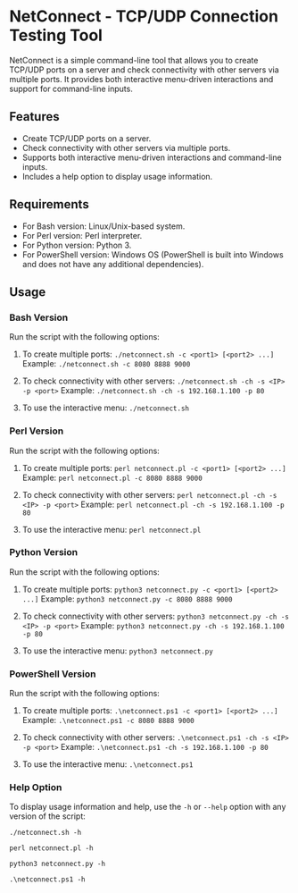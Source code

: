 # NetConnect - TCP/UDP Connection Testing Tool

NetConnect is a simple command-line tool that allows you to create TCP/UDP ports on a server and check connectivity with other servers via multiple ports. It provides both interactive menu-driven interactions and support for command-line inputs.

## Features

- Create TCP/UDP ports on a server.
- Check connectivity with other servers via multiple ports.
- Supports both interactive menu-driven interactions and command-line inputs.
- Includes a help option to display usage information.

## Requirements

- For Bash version: Linux/Unix-based system.
- For Perl version: Perl interpreter.
- For Python version: Python 3.
- For PowerShell version: Windows OS (PowerShell is built into Windows and does not have any additional dependencies).

## Usage

### Bash Version

Run the script with the following options:

1. To create multiple ports: `./netconnect.sh -c <port1> [<port2> ...]`
   Example: `./netconnect.sh -c 8080 8888 9000`

2. To check connectivity with other servers: `./netconnect.sh -ch -s <IP> -p <port>`
   Example: `./netconnect.sh -ch -s 192.168.1.100 -p 80`

3. To use the interactive menu: `./netconnect.sh`

### Perl Version

Run the script with the following options:

1. To create multiple ports: `perl netconnect.pl -c <port1> [<port2> ...]`
   Example: `perl netconnect.pl -c 8080 8888 9000`

2. To check connectivity with other servers: `perl netconnect.pl -ch -s <IP> -p <port>`
   Example: `perl netconnect.pl -ch -s 192.168.1.100 -p 80`

3. To use the interactive menu: `perl netconnect.pl`

### Python Version

Run the script with the following options:

1. To create multiple ports: `python3 netconnect.py -c <port1> [<port2> ...]`
   Example: `python3 netconnect.py -c 8080 8888 9000`

2. To check connectivity with other servers: `python3 netconnect.py -ch -s <IP> -p <port>`
   Example: `python3 netconnect.py -ch -s 192.168.1.100 -p 80`

3. To use the interactive menu: `python3 netconnect.py`

### PowerShell Version

Run the script with the following options:

1. To create multiple ports: `.\netconnect.ps1 -c <port1> [<port2> ...]`
   Example: `.\netconnect.ps1 -c 8080 8888 9000`

2. To check connectivity with other servers: `.\netconnect.ps1 -ch -s <IP> -p <port>`
   Example: `.\netconnect.ps1 -ch -s 192.168.1.100 -p 80`

3. To use the interactive menu: `.\netconnect.ps1`

### Help Option

To display usage information and help, use the `-h` or `--help` option with any version of the script:

`./netconnect.sh -h`

`perl netconnect.pl -h`

`python3 netconnect.py -h`

`.\netconnect.ps1 -h`
